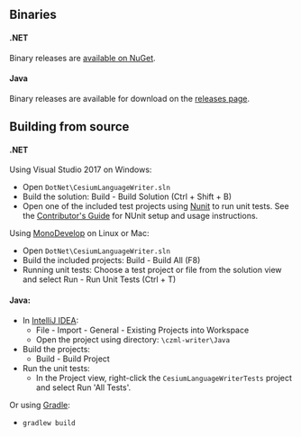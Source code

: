 ## Binaries

#### .NET

Binary releases are [available on NuGet](https://www.nuget.org/packages/CesiumLanguageWriter/).

#### Java 

Binary releases are available for download on the [releases page](https://github.com/AnalyticalGraphicsInc/czml-writer/releases).

## Building from source 

#### .NET

Using Visual Studio 2017 on Windows:
* Open `DotNet\CesiumLanguageWriter.sln`
* Build the solution:  Build - Build Solution (Ctrl + Shift + B)
* Open one of the included test projects using [Nunit](http://www.nunit.org/) to run unit tests. See the [Contributor's Guide](https://github.com/AnalyticalGraphicsInc/czml-writer/wiki/Contributor's-Guide#wiki-NUnit) for NUnit setup and usage instructions. 

Using [MonoDevelop](http://monodevelop.com/) on Linux or Mac:
* Open `DotNet\CesiumLanguageWriter.sln`
* Build the included projects:  Build - Build All (F8)
* Running unit tests:  Choose a test project or file from the solution view and select Run - Run Unit Tests (Ctrl + T)

#### Java:

* In [IntelliJ IDEA](https://www.jetbrains.com/idea/):
  * File - Import - General - Existing Projects into Workspace
  * Open the project using directory: `\czml-writer\Java`
* Build the projects:
  * Build - Build Project
* Run the unit tests:
  * In the Project view, right-click the `CesiumLanguageWriterTests` project and select Run 'All Tests'.

Or using [Gradle](https://gradle.org/):
  * `gradlew build`